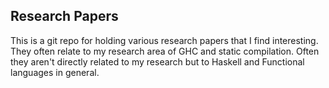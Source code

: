 Research Papers
---------------

This is a git repo for holding various research papers that I find interesting.
They often relate to my research area of GHC and static compilation. Often
they aren't directly related to my research but to Haskell and Functional
languages in general.

